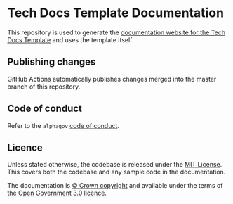 # Tech Docs Template Documentation

This repository is used to generate the [documentation website for the Tech Docs Template][tdt-docs] and uses the template itself.

## Publishing changes

GitHub Actions automatically publishes changes merged into the master branch of this repository.

## Code of conduct

Refer to the `alphagov` [code of conduct](https://github.com/alphagov/code-of-conduct).

## Licence

Unless stated otherwise, the codebase is released under the [MIT License](LICENSE). This covers both the codebase and any sample code in the documentation.

The documentation is [© Crown copyright](http://www.nationalarchives.gov.uk/information-management/re-using-public-sector-information/copyright-and-re-use/crown-copyright/) and available under the terms of the [Open Government 3.0 licence](https://www.nationalarchives.gov.uk/doc/open-government-licence/version/3/).

[tdt-docs]: https://tdt-documentation.london.cloudapps.digital

